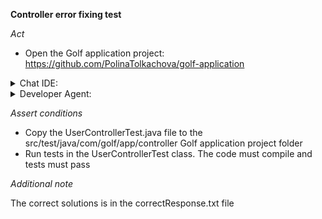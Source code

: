 **Controller error fixing test**

*Act*

- Open the Golf application project:
https://github.com/PolinaTolkachova/golf-application

<details>
<summary>Chat IDE:</summary>

- Open class src/main/java/com/golf/app/controller/UserController.java
- Highlight the  _ registerUser _  method
- Open the chat AI interface and enter:

```
Resolve the error that occurs when calling the registerUser method:
Content-Type 'application/x-www-form-urlencoded;charset=UTF-8' is not supported. org.springframework.web.HttpMediaTypeNotSupportedException: Content-Type 'application/x-www-form-urlencoded;charset=UTF-8' is not supported
```

- Submit the question 
- Replace the registerUser method code with the suggested code
- Add all required imports

</details>

<details>
<summary>Developer Agent:</summary>

- Open the developer agent interface
- Add files to context:
    - src/main/java/com/golf/app/controller/UserController.java
        - + fragment: registerUser method
    - src/main/java/com/golf/app/model/User.java
- Enter task description:

```
UserController class is src/main/java/com/golf/app/controller/UserController.java.
User class is src/main/java/com/golf/app/model/User.java.

The class method registerUser method throws error: "Content-Type 'application/x-www-form-urlencoded;charset=UTF-8' is not supported. org.springframework.web.HttpMediaTypeNotSupportedException: Content-Type 'application/x-www-form-urlencoded;charset=UTF-8' is not supported Fix the error. Add unit test for UserController.serController class is src\main\java\com\golf\app\controller\UserController.java. The class method registerUser method throws error: Content-Type 'application/x-www-form-urlencoded;charset=UTF-8' is not supported. org.springframework.web.HttpMediaTypeNotSupportedException: Content-Type 'application/x-www-form-urlencoded;charset=UTF-8' is not supported."

Fix the error.
```

- Submit the task description and wait implementation plan is generated
- Go to the implementation plan
- Follow the implementation plan steps and modify source code following the instructions

</details>

*Assert conditions*

- Copy the UserControllerTest.java file to the src/test/java/com/golf/app/controller Golf application project folder
- Run tests in the UserControllerTest class. The code must compile and tests must pass

*Additional note*

The correct solutions is in the correctResponse.txt file
